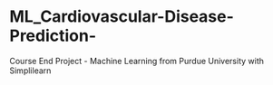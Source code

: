 # ML_Cardiovascular-Disease-Prediction-
Course End Project - Machine Learning from Purdue University with Simplilearn
